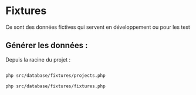 # Fixtures


Ce sont des données fictives qui servent en développement ou pour les test


## Générer les données :

Depuis la racine du projet :

```sh

php src/database/fixtures/projects.php 

php src/database/fixtures/fixtures.php
 
```